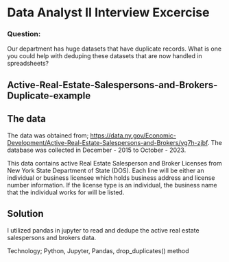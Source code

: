 # Data Analyst II Interview Excercise
### Question: 
  Our department has huge datasets that have duplicate records. What is one you could help with deduping these datasets that are      now handled in spreadsheets?

## Active-Real-Estate-Salespersons-and-Brokers-Duplicate-example
## The data
The data was obtained from; https://data.ny.gov/Economic-Development/Active-Real-Estate-Salespersons-and-Brokers/yg7h-zjbf. The database was collected in December - 2015 to October - 2023.

This data contains active Real Estate Salesperson and Broker Licenses from New York State Department of State (DOS). Each line will be either an individual or business licensee which holds business address and license number information. If the license type is an individual, the business name that the individual works for will be listed.

## Solution
I utilized pandas in jupyter to read and dedupe the active real estate salespersons and brokers data.

Technology; Python, Jupyter, Pandas, drop_duplicates() method


